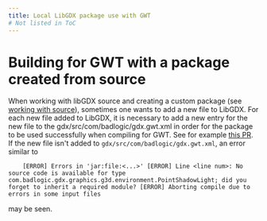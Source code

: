 ```yaml
---
title: Local LibGDX package use with GWT
# Not listed in ToC
---
```

# Building for GWT with a package created from source
When working with libGDX source and creating a custom package (see [working with source](/dev/from-source/)), sometimes one wants to add a new file to LibGDX.
For each new file added to LibGDX, it is necessary to add a new entry for the new file to the gdx/src/com/badlogic/gdx.gwt.xml in order for the package to be used successfully when compiling for GWT.
See for example [this PR](https://github.com/libgdx/libgdx/pull/5018/files#diff-13b547f0d1b0872d60d67db4ca0b266d).
If the new file isn't added to `gdx/src/com/badlogic/gdx.gwt.xml`, an error similar to

`    [ERROR] Errors in 'jar:file:<...>'
          [ERROR] Line <line num>: No source code is available for type com.badlogic.gdx.graphics.g3d.environment.PointShadowLight; did you forget to inherit a required module?
    [ERROR] Aborting compile due to errors in some input files`

may be seen.
